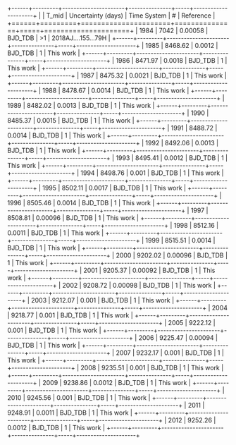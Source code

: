 +------+---------+----------------------+---------------+-----+---------------------+
|      |   T_mid |   Uncertainty (days) | Time System   | #   | Reference           |
+======+=========+======================+===============+=====+=====================+
| 1984 | 7042    |              0.00058 | BJD_TDB       | >1  | 2018AJ....155...79H |
+------+---------+----------------------+---------------+-----+---------------------+
| 1985 | 8468.62 |              0.0012  | BJD_TDB       | 1   | This work           |
+------+---------+----------------------+---------------+-----+---------------------+
| 1986 | 8471.97 |              0.0018  | BJD_TDB       | 1   | This work           |
+------+---------+----------------------+---------------+-----+---------------------+
| 1987 | 8475.32 |              0.0021  | BJD_TDB       | 1   | This work           |
+------+---------+----------------------+---------------+-----+---------------------+
| 1988 | 8478.67 |              0.0014  | BJD_TDB       | 1   | This work           |
+------+---------+----------------------+---------------+-----+---------------------+
| 1989 | 8482.02 |              0.0013  | BJD_TDB       | 1   | This work           |
+------+---------+----------------------+---------------+-----+---------------------+
| 1990 | 8485.37 |              0.0015  | BJD_TDB       | 1   | This work           |
+------+---------+----------------------+---------------+-----+---------------------+
| 1991 | 8488.72 |              0.0014  | BJD_TDB       | 1   | This work           |
+------+---------+----------------------+---------------+-----+---------------------+
| 1992 | 8492.06 |              0.0013  | BJD_TDB       | 1   | This work           |
+------+---------+----------------------+---------------+-----+---------------------+
| 1993 | 8495.41 |              0.0012  | BJD_TDB       | 1   | This work           |
+------+---------+----------------------+---------------+-----+---------------------+
| 1994 | 8498.76 |              0.001   | BJD_TDB       | 1   | This work           |
+------+---------+----------------------+---------------+-----+---------------------+
| 1995 | 8502.11 |              0.0017  | BJD_TDB       | 1   | This work           |
+------+---------+----------------------+---------------+-----+---------------------+
| 1996 | 8505.46 |              0.0014  | BJD_TDB       | 1   | This work           |
+------+---------+----------------------+---------------+-----+---------------------+
| 1997 | 8508.81 |              0.00096 | BJD_TDB       | 1   | This work           |
+------+---------+----------------------+---------------+-----+---------------------+
| 1998 | 8512.16 |              0.0011  | BJD_TDB       | 1   | This work           |
+------+---------+----------------------+---------------+-----+---------------------+
| 1999 | 8515.51 |              0.0014  | BJD_TDB       | 1   | This work           |
+------+---------+----------------------+---------------+-----+---------------------+
| 2000 | 9202.02 |              0.00096 | BJD_TDB       | 1   | This work           |
+------+---------+----------------------+---------------+-----+---------------------+
| 2001 | 9205.37 |              0.00092 | BJD_TDB       | 1   | This work           |
+------+---------+----------------------+---------------+-----+---------------------+
| 2002 | 9208.72 |              0.00098 | BJD_TDB       | 1   | This work           |
+------+---------+----------------------+---------------+-----+---------------------+
| 2003 | 9212.07 |              0.001   | BJD_TDB       | 1   | This work           |
+------+---------+----------------------+---------------+-----+---------------------+
| 2004 | 9218.77 |              0.001   | BJD_TDB       | 1   | This work           |
+------+---------+----------------------+---------------+-----+---------------------+
| 2005 | 9222.12 |              0.001   | BJD_TDB       | 1   | This work           |
+------+---------+----------------------+---------------+-----+---------------------+
| 2006 | 9225.47 |              0.00094 | BJD_TDB       | 1   | This work           |
+------+---------+----------------------+---------------+-----+---------------------+
| 2007 | 9232.17 |              0.001   | BJD_TDB       | 1   | This work           |
+------+---------+----------------------+---------------+-----+---------------------+
| 2008 | 9235.51 |              0.001   | BJD_TDB       | 1   | This work           |
+------+---------+----------------------+---------------+-----+---------------------+
| 2009 | 9238.86 |              0.0012  | BJD_TDB       | 1   | This work           |
+------+---------+----------------------+---------------+-----+---------------------+
| 2010 | 9245.56 |              0.001   | BJD_TDB       | 1   | This work           |
+------+---------+----------------------+---------------+-----+---------------------+
| 2011 | 9248.91 |              0.0011  | BJD_TDB       | 1   | This work           |
+------+---------+----------------------+---------------+-----+---------------------+
| 2012 | 9252.26 |              0.0012  | BJD_TDB       | 1   | This work           |
+------+---------+----------------------+---------------+-----+---------------------+